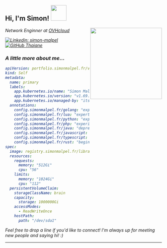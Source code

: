 <h2>Hi, I'm Simon! <img src="https://media.giphy.com/media/mGcNjsfWAjY5AEZNw6/giphy.gif" width="50"></h2>
<img align='right' src="https://raw.githubusercontent.com/MariaLetta/free-gophers-pack/master/characters/png/39.png" width="230">
<p>
    <em>Network Enginner at <a href="https://www.ovhcloud.com">OVHcloud</a>
</p>

[![Linkedin: simon-malpel](https://img.shields.io/badge/-Simon%20Malpel-blue?style=flat-square&logo=Linkedin&logoColor=white&link=https://www.linkedin.com/in/simon-malpel/)](https://www.linkedin.com/in/simon-malpel/)
[![GitHub Thaiane](https://img.shields.io/github/followers/SimonRTC?label=follow&style=social)](https://github.com/SimonRTC)


### A little more about me...  

```yaml
apiVersion: portfolio.simonmalpel.fr/v1
kind: Self
metadata:
  name: primary
  labels:
    app.kubernetes.io/name: "Simon Malpel"
    app.kubernetes.io/version: "v1.69.7"
    app.kubernetes.io/managed-by: "itself"
  annotations:
    config.simonmalpel.fr/golang: "expert"
    config.simonmalpel.fr/lua: "expert"
    config.simonmalpel.fr/python: "experienced"
    config.simonmalpel.fr/php: "experienced"
    config.simonmalpel.fr/java: "deprecated"
    config.simonmalpel.fr/javascript: "experienced"
    config.simonmalpel.fr/typescript: "experienced"
    config.simonmalpel.fr/rust: "beginner"
spec:
  image: registry.simonmalpel.fr/library/self:v1.69.7
  resources:
    requests:
      memory: "512Gi"
      cpu: "56"
    limits:
      memory: "1024Gi"
      cpu: "112"
  persistentVolumeClaim:
    storageClassName: brain
    capacity:
      storage: 1000000Gi
    accessModes:
      - ReadWriteOnce
    hostPath:
      path: "/dev/sda1"
```

<em>Feel free to drop a line if you'd like to connect! I'm always up for meeting new people and saying hi!  :)</em>

---
